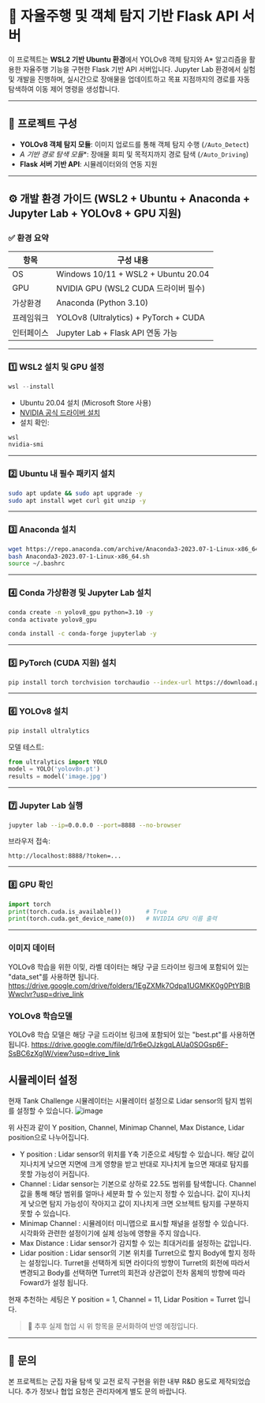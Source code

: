 # 🧭 자율주행 및 객체 탐지 기반 Flask API 서버

이 프로젝트는 **WSL2 기반 Ubuntu 환경**에서 YOLOv8 객체 탐지와 A* 알고리즘을 활용한 자율주행 기능을 구현한 Flask 기반 API 서버입니다. 
Jupyter Lab 환경에서 실험 및 개발을 진행하며, 실시간으로 장애물을 업데이트하고 목표 지점까지의 경로를 자동 탐색하여 이동 제어 명령을 생성합니다.

---

## 📁 프로젝트 구성

- **YOLOv8 객체 탐지 모듈**: 이미지 업로드를 통해 객체 탐지 수행 (`/Auto_Detect`)
- **A* 기반 경로 탐색 모듈**: 장애물 회피 및 목적지까지 경로 탐색 (`/Auto_Driving`)
- **Flask 서버 기반 API**: 시뮬레이터와의 연동 지원

---

## ⚙️ 개발 환경 가이드 (WSL2 + Ubuntu + Anaconda + Jupyter Lab + YOLOv8 + GPU 지원)

### ✅ 환경 요약

| 항목       | 구성 내용                                      |
|------------|-----------------------------------------------|
| OS         | Windows 10/11 + WSL2 + Ubuntu 20.04           |
| GPU        | NVIDIA GPU (WSL2 CUDA 드라이버 필수)          |
| 가상환경   | Anaconda (Python 3.10)                        |
| 프레임워크 | YOLOv8 (Ultralytics) + PyTorch + CUDA         |
| 인터페이스 | Jupyter Lab + Flask API 연동 가능             |

---

### 1️⃣ WSL2 설치 및 GPU 설정

```powershell
wsl --install
```

- Ubuntu 20.04 설치 (Microsoft Store 사용)
- [NVIDIA 공식 드라이버 설치](https://www.nvidia.com/Download/index.aspx)
- 설치 확인:

```bash
wsl
nvidia-smi
```

---

### 2️⃣ Ubuntu 내 필수 패키지 설치

```bash
sudo apt update && sudo apt upgrade -y
sudo apt install wget curl git unzip -y
```

---

### 3️⃣ Anaconda 설치

```bash
wget https://repo.anaconda.com/archive/Anaconda3-2023.07-1-Linux-x86_64.sh
bash Anaconda3-2023.07-1-Linux-x86_64.sh
source ~/.bashrc
```

---

### 4️⃣ Conda 가상환경 및 Jupyter Lab 설치

```bash
conda create -n yolov8_gpu python=3.10 -y
conda activate yolov8_gpu

conda install -c conda-forge jupyterlab -y
```

---

### 5️⃣ PyTorch (CUDA 지원) 설치

```bash
pip install torch torchvision torchaudio --index-url https://download.pytorch.org/whl/cu118
```

---

### 6️⃣ YOLOv8 설치

```bash
pip install ultralytics
```

모델 테스트:
```python
from ultralytics import YOLO
model = YOLO('yolov8n.pt')
results = model('image.jpg')
```

---

### 7️⃣ Jupyter Lab 실행

```bash
jupyter lab --ip=0.0.0.0 --port=8888 --no-browser
```

브라우저 접속:
```
http://localhost:8888/?token=...
```

---

### 8️⃣ GPU 확인

```python
import torch
print(torch.cuda.is_available())       # True
print(torch.cuda.get_device_name(0))   # NVIDIA GPU 이름 출력
```

---

### 이미지 데이터

YOLOv8 학습을 위한 이밎, 라벨 데이터는 해당 구글 드라이브 링크에 포함되어 있는 "data_set"를 사용하면 됩니다.
https://drive.google.com/drive/folders/1EgZXMk7Odpa1UGMKK0g0PtYBIBWwclvr?usp=drive_link

### YOLOv8 학습모델

YOLOv8 학습 모델은 해당 구글 드라이브 링크에 포함되어 있는 "best.pt"를 사용하면 됩니다.
https://drive.google.com/file/d/1r6eOJzkgqLAUa0SOGsp6F-SsBC6zXglW/view?usp=drive_link

## 시뮬레이터 설정

현재 Tank Challenge 시뮬레이터는 시뮬레이터 설정으로 Lidar sensor의 탐지 범위를 설정할 수 있습니다.
![image](https://github.com/user-attachments/assets/62da08a5-6fe1-4201-9b50-372b43cc0ab1)

위 사진과 같이 Y position, Channel, Minimap Channel, Max Distance, Lidar position으로 나누어집니다.

- Y position : Lidar sensor의 위치를 Y축 기준으로 세팅할 수 있습니다. 해당 값이 지나치게 낮으면 지면에 크게 영향을 받고 반대로 지나치게 높으면 재대로 탐지를 못할 가능성이 커집니다.
- Channel : Lidar sensor는 기본으로 상하로 22.5도 범위를 탐색합니다. Channel 값을 통해 해당 범위를 얼마나 세분화 할 수 있는지 정할 수 있습니다. 값이 지나치게 낮으면 탐지 가능성이 작아지고 값이 지나치게 크면 오브젝트 탐지를 구분하지 못할 수 있습니다.
- Minimap Channel : 시뮬레이터 미니맵으로 표시할 채널을 설정할 수 있습니다. 시각화와 관련한 설정이기에 실제 성능에 영향을 주지 않습니다.
- Max Distance : Lidar sensor가 감지할 수 있는 최대거리를 설정하는 값입니다. 
- Lidar position : Lidar sensor의 기본 위치를 Turret으로 할지 Body에 할지 정하는 설정입니다. Turret을 선택하게 되면 라이다의 방향이 Turret의 회전에 따라서 변경되고 Body를 선택하면 Turret의 회전과 상관없이 전차 몸체의 방향에 따라 Foward가 설정 됩니다.

현재 추천하는 세팅은 Y position = 1, Channel = 11, Lidar Position =  Turret 입니다.

> 📎 추후 실제 협업 시 위 항목을 문서화하여 반영 예정입니다.

---

## 📮 문의
본 프로젝트는 군집 자율 탐색 및 교전 로직 구현을 위한 내부 R&D 용도로 제작되었습니다.
추가 정보나 협업 요청은 관리자에게 별도 문의 바랍니다.
